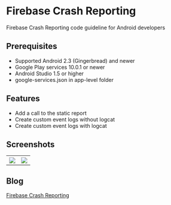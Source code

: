 # Firebase Crash Reporting
Firebase Crash Reporting code guideline for Android developers

## Prerequisites
* Supported Android 2.3 (Gingerbread) and newer
* Google Play services 10.0.1 or newer
* Android Studio 1.5 or higher
* google-services.json in app-level folder

## Features
* Add a call to the static report
* Create custom event logs without logcat
* Create custom event logs with logcat

## Screenshots
<table width="100%">
	<tr>
	  <th width="50%"><img src="https://cloud.githubusercontent.com/assets/1763410/18059073/69687b02-6e41-11e6-8191-284f2c1dbced.png"></th>
	  <th width="50%"><img src="https://cloud.githubusercontent.com/assets/1763410/18059074/6993ce9c-6e41-11e6-9e84-11064b34bbef.png"></th>
	</tr>
</table>

## Blog
[Firebase Crash Reporting](https://medium.com/@jirawatee/%E0%B8%A3%E0%B8%B9%E0%B9%89%E0%B8%88%E0%B8%B1%E0%B8%81-firebase-crash-reporting-%E0%B8%95%E0%B8%B1%E0%B9%89%E0%B8%87%E0%B9%81%E0%B8%95%E0%B9%88-zero-%E0%B8%88%E0%B8%99%E0%B9%80%E0%B8%9B%E0%B9%87%E0%B8%99-hero-e723e43a6dc#.q9v3uu7w4)

